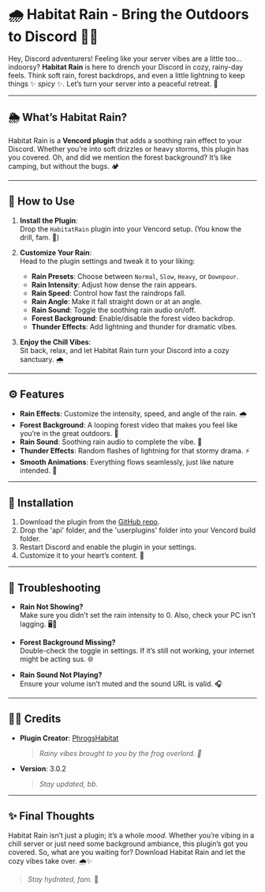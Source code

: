 # 🌧️ Habitat Rain - Bring the Outdoors to Discord 🌲✨

Hey, Discord adventurers! Feeling like your server vibes are a little too... indoorsy? **Habitat Rain** is here to drench your Discord in cozy, rainy-day feels. Think soft rain, forest backdrops, and even a little lightning to keep things ✨ *spicy* ✨. Let’s turn your server into a peaceful retreat. 🌿

---

## 🌦️ What’s Habitat Rain?

Habitat Rain is a **Vencord plugin** that adds a soothing rain effect to your Discord. Whether you’re into soft drizzles or heavy storms, this plugin has you covered. Oh, and did we mention the forest background? It’s like camping, but without the bugs. 🏕️

---

## 🔧 How to Use

1. **Install the Plugin**:  
   Drop the `HabitatRain` plugin into your Vencord setup. (You know the drill, fam. 👀)

2. **Customize Your Rain**:  
   Head to the plugin settings and tweak it to your liking:
   - **Rain Presets**: Choose between `Normal`, `Slow`, `Heavy`, or `Downpour`.
   - **Rain Intensity**: Adjust how dense the rain appears.
   - **Rain Speed**: Control how fast the raindrops fall.
   - **Rain Angle**: Make it fall straight down or at an angle.
   - **Rain Sound**: Toggle the soothing rain audio on/off.
   - **Forest Background**: Enable/disable the forest video backdrop.
   - **Thunder Effects**: Add lightning and thunder for dramatic vibes.

3. **Enjoy the Chill Vibes**:  
   Sit back, relax, and let Habitat Rain turn your Discord into a cozy sanctuary. 🌧️

---

## ⚙️ Features

- **Rain Effects**: Customize the intensity, speed, and angle of the rain. 🌧️
- **Forest Background**: A looping forest video that makes you feel like you’re in the great outdoors. 🌲
- **Rain Sound**: Soothing rain audio to complete the vibe. 🎵
- **Thunder Effects**: Random flashes of lightning for that stormy drama. ⚡
- **Smooth Animations**: Everything flows seamlessly, just like nature intended. 🌊

---

## 🚀 Installation

1. Download the plugin from the [GitHub repo](https://github.com/PhrogsHabitat/HabitatRain).
2. Drop the 'api' folder, and the 'userplugins' folder into your Vencord build folder.
3. Restart Discord and enable the plugin in your settings.
4. Customize it to your heart’s content. 💖

---

## 🛑 Troubleshooting

- **Rain Not Showing?**  
  Make sure you didn’t set the rain intensity to 0. Also, check your PC isn’t lagging. 🖥️💨

- **Forest Background Missing?**  
  Double-check the toggle in settings. If it’s still not working, your internet might be acting sus. 🌐

- **Rain Sound Not Playing?**  
  Ensure your volume isn’t muted and the sound URL is valid. 🎧

---

## 🧑‍🚀 Credits

- **Plugin Creator**: [PhrogsHabitat](https://github.com/PhrogsHabitat)  
  > *Rainy vibes brought to you by the frog overlord. 🐸*

- **Version**: 3.0.2  
  > *Stay updated, bb.*  

---

## ✨ Final Thoughts

Habitat Rain isn’t just a plugin; it’s a whole *mood*. Whether you’re vibing in a chill server or just need some background ambiance, this plugin’s got you covered. So, what are you waiting for? Download Habitat Rain and let the cozy vibes take over. 🌧️✨

> *Stay hydrated, fam.* 🚿